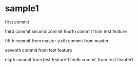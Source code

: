 sample1
=======
first commit


third commit
second commit
fourth commit from test feature

fifith commit from master
sixth commit from master

seventh commit from test feature

eigth commit from test feature 1
tenth commit from test feauter1